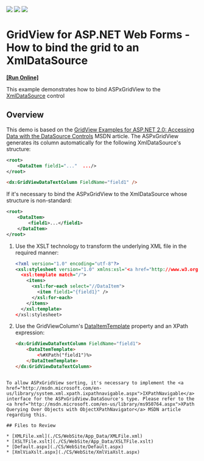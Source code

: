 <!-- default badges list -->
![](https://img.shields.io/endpoint?url=https://codecentral.devexpress.com/api/v1/VersionRange/128537987/13.2.12%2B)
[![](https://img.shields.io/badge/Open_in_DevExpress_Support_Center-FF7200?style=flat-square&logo=DevExpress&logoColor=white)](https://supportcenter.devexpress.com/ticket/details/E2178)
[![](https://img.shields.io/badge/📖_How_to_use_DevExpress_Examples-e9f6fc?style=flat-square)](https://docs.devexpress.com/GeneralInformation/403183)
<!-- default badges end -->

# GridView for ASP.NET Web Forms - How to bind the grid to an XmlDataSource
<!-- run online -->
**[[Run Online]](https://codecentral.devexpress.com/e2178/)**
<!-- run online end -->

This example demonstrates how to bind ASPxGridView to the [XmlDataSource](https://learn.microsoft.com/en-us/dotnet/api/system.web.ui.webcontrols.xmldatasource?view=netframework-4.8.1&redirectedfrom=MSDN) control

## Overview

This demo is based on the [GridView Examples for ASP.NET 2.0: Accessing Data with the DataSource Controls](https://learn.microsoft.com/en-us/previous-versions/dotnet/articles/aa479341(v=msdn.10)?redirectedfrom=MSDN) MSDN article. The ASPxGridView generates its column automatically for the following XmlDataSource's structure:

```XML
<root>
    <DataItem field1="..."  .../>
</root>
```

```aspx
<dx:GridViewDataTextColumn FieldName="field1" />
```

If it's necessary to bind the ASPxGridView to the XmlDataSource whose structure is non-standard:

```xml
<root>
    <DataItem>
        <field1>...</field1>
    </DataItem>
</root>
```
1. Use the XSLT technology to transform the underlying XML file in the required manner:

    ```xml
    <?xml version="1.0" encoding="utf-8"?>
    <xsl:stylesheet version="1.0" xmlns:xsl="<a href="http://www.w3.org/1999/XSL/Transform">http://www.w3.org/1999/XSL/Transform</a>">
      <xsl:template match="/">
        <items>
          <xsl:for-each select="//DataItem">
            <item field1="{field1}" />
          </xsl:for-each>
        </items>
      </xsl:template>
    </xsl:stylesheet>
    ```

2. Use the GridViewColumn's [DataItemTemplate](https://docs.devexpress.com/AspNet/DevExpress.Web.GridViewDataColumn.DataItemTemplate) property and an XPath expression:

    ```aspx
    <dx:GridViewDataTextColumn FieldName="field1">
        <DataItemTemplate>
            <%#XPath("field1")%>
        </DataItemTemplate>
    </dx:GridViewDataTextColumn>
```

To allow ASPxGridView sorting, it's necessary to implement the <a href="http://msdn.microsoft.com/en-us/library/system.xml.xpath.ixpathnavigable.aspx">IXPathNavigable</a> interface for the ASPxGridView.DataSource's type. Please refer to the <a href="http://msdn.microsoft.com/en-us/library/ms950764.aspx">XPath Querying Over Objects with ObjectXPathNavigator</a> MSDN article regarding this.

## Files to Review

* [XMLFile.xml](./CS/WebSite/App_Data/XMLFile.xml)
* [XSLTFile.xslt](./CS/WebSite/App_Data/XSLTFile.xslt)
* [Default.aspx](./CS/WebSite/Default.aspx)
* [XmlViaXslt.aspx](./CS/WebSite/XmlViaXslt.aspx)
